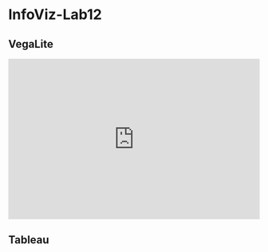 # InfoViz-Lab12
<html>
  
<h2>VegaLite</h2>
  
  <iframe width="100%" height="323" frameborder="0"
  src="https://observablehq.com/embed/@info247-spring21/vega-lite-assignment-solution?cells=ex3"></iframe>
  
<h2>Tableau</h2>
  
  
</html>
